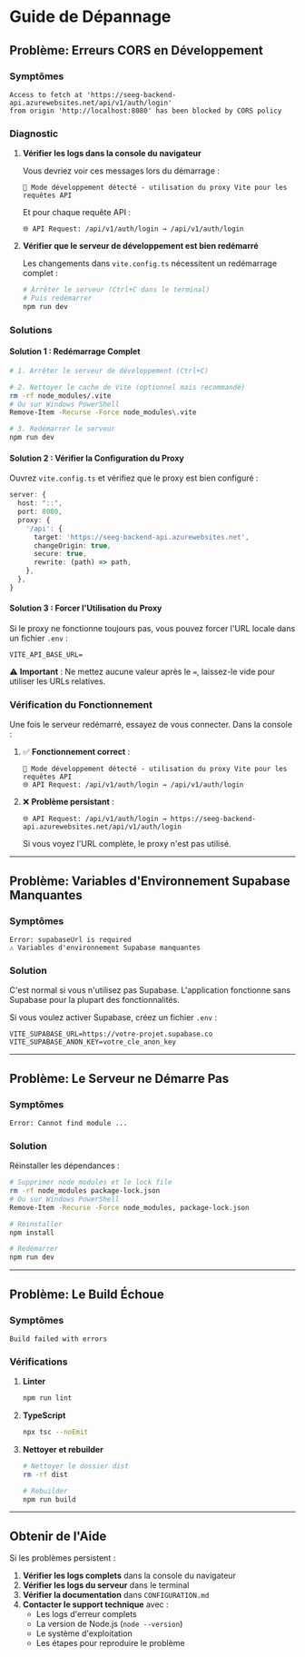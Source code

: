 # Guide de Dépannage

## Problème: Erreurs CORS en Développement

### Symptômes
```
Access to fetch at 'https://seeg-backend-api.azurewebsites.net/api/v1/auth/login' 
from origin 'http://localhost:8080' has been blocked by CORS policy
```

### Diagnostic

1. **Vérifier les logs dans la console du navigateur**
   
   Vous devriez voir ces messages lors du démarrage :
   ```
   🔧 Mode développement détecté - utilisation du proxy Vite pour les requêtes API
   ```
   
   Et pour chaque requête API :
   ```
   🌐 API Request: /api/v1/auth/login → /api/v1/auth/login
   ```

2. **Vérifier que le serveur de développement est bien redémarré**
   
   Les changements dans `vite.config.ts` nécessitent un redémarrage complet :
   ```bash
   # Arrêter le serveur (Ctrl+C dans le terminal)
   # Puis redémarrer
   npm run dev
   ```

### Solutions

#### Solution 1 : Redémarrage Complet
```bash
# 1. Arrêter le serveur de développement (Ctrl+C)

# 2. Nettoyer le cache de Vite (optionnel mais recommandé)
rm -rf node_modules/.vite
# Ou sur Windows PowerShell
Remove-Item -Recurse -Force node_modules\.vite

# 3. Redémarrer le serveur
npm run dev
```

#### Solution 2 : Vérifier la Configuration du Proxy

Ouvrez `vite.config.ts` et vérifiez que le proxy est bien configuré :

```typescript
server: {
  host: "::",
  port: 8080,
  proxy: {
    '/api': {
      target: 'https://seeg-backend-api.azurewebsites.net',
      changeOrigin: true,
      secure: true,
      rewrite: (path) => path,
    },
  },
}
```

#### Solution 3 : Forcer l'Utilisation du Proxy

Si le proxy ne fonctionne toujours pas, vous pouvez forcer l'URL locale dans un fichier `.env` :

```env
VITE_API_BASE_URL=
```

⚠️ **Important** : Ne mettez aucune valeur après le `=`, laissez-le vide pour utiliser les URLs relatives.

### Vérification du Fonctionnement

Une fois le serveur redémarré, essayez de vous connecter. Dans la console :

1. ✅ **Fonctionnement correct** :
   ```
   🔧 Mode développement détecté - utilisation du proxy Vite pour les requêtes API
   🌐 API Request: /api/v1/auth/login → /api/v1/auth/login
   ```

2. ❌ **Problème persistant** :
   ```
   🌐 API Request: /api/v1/auth/login → https://seeg-backend-api.azurewebsites.net/api/v1/auth/login
   ```
   
   Si vous voyez l'URL complète, le proxy n'est pas utilisé.

---

## Problème: Variables d'Environnement Supabase Manquantes

### Symptômes
```
Error: supabaseUrl is required
⚠️ Variables d'environnement Supabase manquantes
```

### Solution

C'est normal si vous n'utilisez pas Supabase. L'application fonctionne sans Supabase pour la plupart des fonctionnalités.

Si vous voulez activer Supabase, créez un fichier `.env` :

```env
VITE_SUPABASE_URL=https://votre-projet.supabase.co
VITE_SUPABASE_ANON_KEY=votre_cle_anon_key
```

---

## Problème: Le Serveur ne Démarre Pas

### Symptômes
```
Error: Cannot find module ...
```

### Solution

Réinstaller les dépendances :

```bash
# Supprimer node_modules et le lock file
rm -rf node_modules package-lock.json
# Ou sur Windows PowerShell
Remove-Item -Recurse -Force node_modules, package-lock.json

# Réinstaller
npm install

# Redémarrer
npm run dev
```

---

## Problème: Le Build Échoue

### Symptômes
```
Build failed with errors
```

### Vérifications

1. **Linter**
   ```bash
   npm run lint
   ```

2. **TypeScript**
   ```bash
   npx tsc --noEmit
   ```

3. **Nettoyer et rebuilder**
   ```bash
   # Nettoyer le dossier dist
   rm -rf dist
   
   # Rebuilder
   npm run build
   ```

---

## Obtenir de l'Aide

Si les problèmes persistent :

1. **Vérifier les logs complets** dans la console du navigateur
2. **Vérifier les logs du serveur** dans le terminal
3. **Vérifier la documentation** dans `CONFIGURATION.md`
4. **Contacter le support technique** avec :
   - Les logs d'erreur complets
   - La version de Node.js (`node --version`)
   - Le système d'exploitation
   - Les étapes pour reproduire le problème

